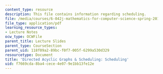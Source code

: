 ```yaml
---
content_type: resource
description: This file contains information regarding scheduling.
file: /media/courses/6-042j-mathematics-for-computer-science-spring-2015/f7669cda8ba4cece4e079e1bb13fe12e_MIT6_042JS15_Scheduling.pdf
file_type: application/pdf
learning_resource_types:
- Lecture Notes
ocw_type: OCWFile
parent_title: Lecture Slides
parent_type: CourseSection
parent_uid: 118f09a2-89bc-f0f7-005f-6299a530d329
resourcetype: Document
title: 'Directed Acyclic Graphs & Scheduling: Scheduling'
uid: f7669cda-8ba4-cece-4e07-9e1bb13fe12e
---
```

